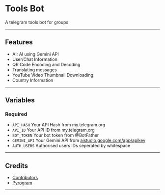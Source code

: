 # Tools Bot
A telegram tools bot for groups

---

## Features

- AI: AI using Gemini API
- User/Chat Information
- QR Code Encoding and Decoding
- Translating messages
- YouTube Video Thumbnail Downloading
- Country Information

---

## Variables

### Required

- `API_HASH` Your API Hash from my.telegram.org
- `API_ID` Your API ID from my.telegram.org
- `BOT_TOKEN` Your bot token from @BotFather
- `GEMINI_API` Your Gemini API from [aistudio.google.com/app/apikey](https://aistudio.google.com/app/apikey)
- `AUTH_USERS` Authorised users IDs seperated by whitespace

---

## Credits

- [Contributors](https://github.com/FayasNoushad/Gemini-Bot/graphs/contributors)
- [Pyrogram](https://github.com/pyrogram/pyrogram)

---

